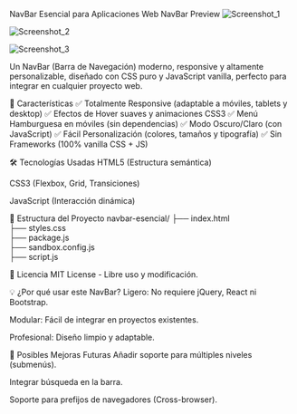NavBar Esencial para Aplicaciones Web
NavBar Preview
![Screenshot_1](https://github.com/user-attachments/assets/a8080d54-887b-40cd-b71b-e794f98752e9)

![Screenshot_2](https://github.com/user-attachments/assets/1a98b0e0-3a9f-42a8-821b-364ad96ce863)

![Screenshot_3](https://github.com/user-attachments/assets/79abb9da-2650-49a3-84f9-cc3add9c9494)

Un NavBar (Barra de Navegación) moderno, responsive y altamente personalizable, diseñado con CSS puro y JavaScript vanilla, perfecto para integrar en cualquier proyecto web.

🌟 Características
✅ Totalmente Responsive (adaptable a móviles, tablets y desktop)
✅ Efectos de Hover suaves y animaciones CSS3
✅ Menú Hamburguesa en móviles (sin dependencias)
✅ Modo Oscuro/Claro (con JavaScript)
✅ Fácil Personalización (colores, tamaños y tipografía)
✅ Sin Frameworks (100% vanilla CSS + JS)

🛠️ Tecnologías Usadas
HTML5 (Estructura semántica)

CSS3 (Flexbox, Grid, Transiciones)

JavaScript (Interacción dinámica)

📂 Estructura del Proyecto
navbar-esencial/
├── index.html          
├── styles.css         
├── package.js         
├── sandbox.config.js      
├── script.js          
        

📝 Licencia
MIT License - Libre uso y modificación.

💡 ¿Por qué usar este NavBar?
Ligero: No requiere jQuery, React ni Bootstrap.

Modular: Fácil de integrar en proyectos existentes.

Profesional: Diseño limpio y adaptable.

📌 Posibles Mejoras Futuras
Añadir soporte para múltiples niveles (submenús).

Integrar búsqueda en la barra.

Soporte para prefijos de navegadores (Cross-browser).

